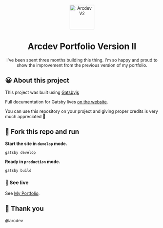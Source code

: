 <p align="center">
  <a href="https://arcdev.me">
    <img alt="Arcdev V2" src="https://arcdev.me/static/ecfdddbc7c5eb967f1a916b5880e86c6/1b595/arcdev-logo.png" width="80" />
  </a>
</p>

<h1 align="center">
  Arcdev Portfolio Version II
</h1>

<p align="center">
  I've been spent three months building this thing. I'm so happy and proud to show the improvement from the previous version of my portfolio.
</p>

## 😀 About this project

This project was built using [Gatsbyjs](https://www.gatsbyjs.org/) 

Full documentation for Gatsby lives [on the website](https://gatsbyjs.com/).

You can use this repository on your project and giving proper credits is very much appreciated 💜

## 🚀 Fork this repo and run

**Start the site in `develop` mode.**

```shell
gatsby develop

```

**Ready in `production` mode.**

```shell
gatsby build

```

### 🔎 See live 

See [My Portfolio](https://arcdev.me).


## 🙏 Thank you

@arcdev